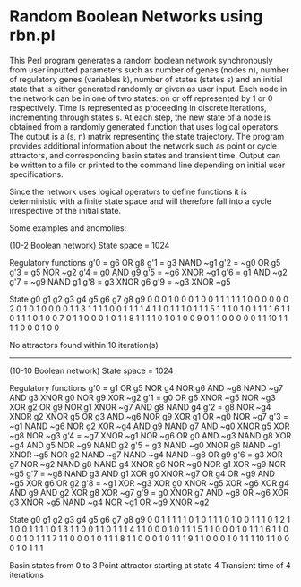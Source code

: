 # Random Boolean Networks using rbn.pl

This Perl program generates a random boolean network synchronously from user inputted parameters such as number of genes (nodes n), number of regulatory genes (variables k), number of states (states s) and an initial state that is either generated randomly or given as user input. Each node in the network can be in one of two states: on or off represented by 1 or 0 respectively. Time is represented as proceeding in discrete iterations, incrementing through states s. At each step, the new state of a node is obtained from a randomly generated function that uses logical operators. The output is a (s, n) matrix representing the state trajectory. The program provides additional information about the network such as point or cycle attractors, and corresponding basin states and transient time. Output can be written to a file or printed to the command line depending on initial user specifications.

Since the network uses logical operators to define functions it is deterministic with a finite state space and will therefore fall into a cycle irrespective of the initial state.

Some examples and anomolies:

(10-2 Boolean network)
State space = 1024

Regulatory functions
g'0 = g6 OR g8
g'1 = g3 NAND ~g1
g'2 = ~g0 OR g5
g'3 = g5 NOR ~g2
g'4 = g0 AND g9
g'5 = ~g6 XNOR ~g1
g'6 = g1 AND ~g2
g'7 = ~g9 NAND g1
g'8 = g3 XNOR g6
g'9 = ~g3 XNOR ~g5

State	g0	g1	g2	g3	g4	g5	g6	g7	g8	g9
0		0	0	1	0	0	0	1	0	0	1
1		1	1	1	1	0	0	0	0	0	0
2		0	1	0	1	0	0	0	0	1	1
3		1	1	1	1	0	0	1	1	1	1
4		1	1	0	1	1	1	0	1	1	1
5		1	1	1	0	1	0	1	1	1	1
6		1	1	0	1	1	1	0	1	0	0
7		0	1	1	0	0	0	1	0	1	1
8		1	1	1	1	0	1	0	1	0	0
9		0	1	1	0	0	0	0	0	1	1
10	1	1	1	1	0	0	0	1	0	0

No attractors found within 10 iteration(s)

************************************************

(10-10 Boolean network)
State space = 1024

Regulatory functions
g'0 = g1 OR g5 NOR g4 NOR g6 AND ~g8 NAND ~g7 AND g3 XNOR g0 NOR g9 XOR ~g2
g'1 = g0 OR g6 XNOR ~g5 NOR ~g3 XOR g2 OR g9 NOR g1 XNOR ~g7 AND g8 NAND g4
g'2 = g8 NOR ~g4 XNOR g2 XNOR g5 OR g3 AND ~g6 NOR g9 XOR g1 OR ~g0 NOR ~g7
g'3 = ~g1 NAND ~g6 NOR g2 XOR ~g4 AND g9 NAND g7 AND ~g0 XNOR g5 XOR ~g8 NOR ~g3
g'4 = ~g7 XNOR ~g1 NOR ~g6 OR g0 AND ~g3 NAND g8 XOR ~g4 AND g5 NOR ~g9 NAND g2
g'5 = g3 NAND ~g0 XNOR g6 NAND ~g1 XNOR ~g5 NOR g2 NAND ~g7 NAND ~g4 NAND ~g8 OR g9
g'6 = g3 XOR g7 NOR ~g2 NAND g8 NAND g4 XNOR g6 NOR ~g0 NOR g1 XOR ~g9 NOR ~g5
g'7 = ~g8 NAND g3 AND g1 XOR g0 XNOR ~g7 OR g4 OR ~g9 AND ~g5 XOR g6 OR g2
g'8 = ~g1 XOR ~g3 XOR g0 XNOR ~g5 XOR ~g6 XOR g4 AND g9 AND g2 XOR g8 XOR ~g7
g'9 = g0 XNOR g7 AND ~g8 OR ~g6 XOR g3 XNOR ~g5 NAND ~g4 NOR ~g1 OR ~g9 XNOR ~g2

State	g0	g1	g2	g3	g4	g5	g6	g7	g8	g9
0		0	1	1	1	1	1	0	1	0	1
1		1	0	1	0	0	1	1	1	0	1
2		1	1	0	0	1	1	1	1	0	1
3		1	1	0	0	1	1	0	1	1	1
4		1	1	0	0	0	1	0	1	1	1
5		1	1	0	0	0	1	0	1	1	1
6		1	1	0	0	0	1	0	1	1	1
7		1	1	0	0	0	1	0	1	1	1
8		1	1	0	0	0	1	0	1	1	1
9		1	1	0	0	0	1	0	1	1	1
10	1	1	0	0	0	1	0	1	1	1

Basin states from 0 to 3
Point attractor starting at state 4
Transient time of 4 iterations
